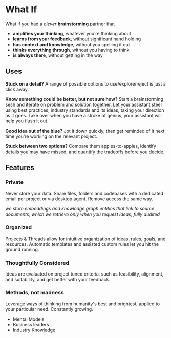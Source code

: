 # What If

What if you had a _clever_ **brainstorming** partner that

- **amplifies your thinking**, whatever you’re thinking about
- **learns from your feedback**, without significant hand holding
- **has context and knowledge**, without you spelling it out
- **thinks everything through**, without you having to think
- **is always there**, without getting in the way

## Uses

**Stuck on a detail?**
A range of possible options to use/explore/reject is just a click away.

**Know something could be better, but not sure how?**
Start a brainstorming sesh and iterate on problem and solution together. Let your assistant steer using best practices,
industry standards and its ideas, taking your direction as it goes. Take over when you have a stroke of genius, your
assistant will help you flush it out.

**Good idea out of the blue?**
Jot it down quickly, then get reminded of it next time you’re working on the relevant project.

**Stuck between two options?**
Compare them apples-to-apples, identify details you may have missed, and quantify the tradeoffs before you decide.

## Features

### Private

Never store your data. Share files, folders and codebases with a dedicated email per project or via desktop agent. Remove access the same way.

_we store embeddings and knowledge graph entities that link to source documents, which we retrieve only when you request ideas, fully audited_

### Organized

Projects & Threads allow for intuitive organization of ideas, rules, goals, and resources. Automatic templates and assisted custom rules let you hit the ground running.

### Thoughtfully Considered

Ideas are evaluated on project tuned criteria, such as feasibility, alignment, and suitability, and get better with your feedback.

### Methods, not madness

Leverage ways of thinking from humanity's best and brightest, applied to your particular need. Constantly growing.

- Mental Models
- Business leaders
- Industry Knowledge
